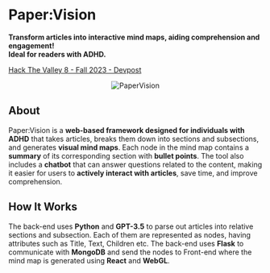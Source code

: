 # Paper:Vision
**Transform articles into interactive mind maps, aiding comprehension and engagement!<br>Ideal for readers with ADHD.**

[Hack The Valley 8 - Fall 2023 - Devpost]()

<p align="center">
  <img src="https://github.com/AlankritVerma01/HTV8/assets/90617686/a8e700d2-f4e1-4cbb-9b19-985c56aca8c0" alt="PaperVision">
</p>

## About
Paper:Vision is a **web-based framework designed for individuals with ADHD** that takes articles, breaks them down into sections and subsections, and generates **visual mind maps**. Each node in the mind map contains a **summary** of its corresponding section with **bullet points**. The tool also includes a **chatbot** that can answer questions related to the content, making it easier for users to **actively interact with articles**, save time, and improve comprehension.

## How It Works
The back-end uses **Python** and **GPT-3.5** to parse out articles into relative sections and subsection. Each of them are represented as nodes, having attributes such as Title, Text, Children etc. The back-end uses **Flask** to communicate with **MongoDB** and send the nodes to Front-end where the mind map is generated using **React** and **WebGL**.
